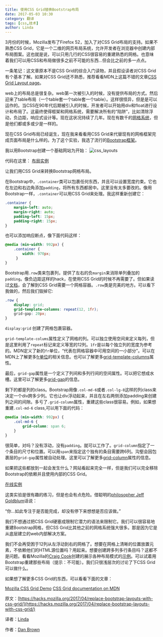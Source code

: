 ```yaml
---
title: 使用CSS Grid替换Bootstrap布局
date: 2017-05-03 10:30
category: 翻译
tags: [css,技术]
author: Linda
---
```


3月份的时候，Mozilla发布了Firefox 52，加入了对CSS Grid布局的支持。如果不熟悉CSS Grid，它是一个二维的网页布局系统，允许开发者在浏览器中创建内部布局图案。这也就是说，可以只用几行的CSS很容易的重建熟悉的网格。也意味着我们可以用CSS和布局做很多之前不可能的东西...但会比之前的多一点点。

一条笔记：这文章原本不是CSS Grid的综合入门读物，并且假设读者对CSS Grid有个基本了解。如果对CSS Grid还不熟悉，推荐看看MDN上这篇不错的文章[CSS Grid Layout page](https://developer.mozilla.org/en-US/docs/Web/CSS/CSS_Grid_Layout)。

<!-- more -->

web上的布局总是很复杂。web第一次被引入的时候，没有提供布局的方式。然后迎来了table布局（一个table套一个table套一个table）。这样很怪异，但是是可以运作的。当CSS在90年代后期被引入的时候，开发者可以开始用div和float进行设计和布局了。这最终使得框架和网格系统，需要解决所有的“陷阱”，比如清除浮动，负边距，响应式设计等。现在这状况持续了几年。现在有数千的[网格系统](https://github.com/search?utf8=%E2%9C%93&q=css+grid&type=)，但是他们都或多或少是一样的。

现在CSS Grid布局已经诞生，现在我来看看用CSS Grid来代替现有的网格框架完成页面布局是什么样的。为了这个实验，我选了流行的[Bootstrap框架](http://getbootstrap.com/)。

我以用Bootstrap创建一个基础网站为开始：
![css_layouts](/images/2017-css-grid/css_layouts.jpg)

代码在这里：
[布局实例](http://codepen.io/slightlyoffbeat/pen/dvEbLV)

让我们用CSS Grid来转换Bootstrap网格布局。

在Bootstrap中，`.container`类可以包裹任何东西，并且可以设置宽度约束。它也在左边和右边角添加`padding`，将所有东西都居中。这里没有太多要改的。像用Bootstrap一样，`.container`可以用CSS Grid来处理。我这样重新创建它：

```css
.container {
    margin-left: auto;
    margin-right: auto;
    padding-left: 15px;
    padding-right: 15px;
}
```

也可以添加响应断点，像下面代码这样：

```css
@media (min-width: 992px) {
    .container {
    	width: 970px;
     }
}
```

Bootstrap用`.row`类来包裹列，提供了左右的负`margin`来消除单列叠加的`padding`。像负边距这样的hack，在使用CSS Grid的时候不再需要了。但如果读过[文档](https://developer.mozilla.org/en-US/docs/Web/CSS/CSS_Grid_Layout/Basic_Concepts_of_Grid_Layout)，会了解到CSS Grid需要一个网格容器。`.row`类是完美的地方。可以看下我做的，然后我们毁掉它:

```css
.row {
    display: grid;
    grid-template-columns: repeat(12, 1fr);
    grid-gap: 20px;
}
```

`display:grid` 创建了网格包裹容器。

`grid-template-colums`属性定义了网格的列。可以独立使用空间来定义每列，但是这里利用了`repeat`标记来定义等宽的12列。`1fr`是以每个独立列的宽度为参考的。MDN定义了新的`fr`单位，“代表在网格容器中可用空间的一小部分”。可以在MDN上了解更多[fr单位](https://developer.mozilla.org/en-US/docs/Web/CSS/CSS_Grid_Layout/Basic_Concepts_of_Grid_Layout#The_fr_Unit)的相关信息。也可以了解更多[grid-template-columns](https://developer.mozilla.org/en-US/docs/Web/CSS/grid-template-columns)属性。

最后，`grid-gap`属性是一个定义了列间和多列行间的空间属性。可以把它想成水槽。这里可以了解更多[grid-gap](https://developer.mozilla.org/en-US/docs/Web/CSS/grid-gap)的信息。

剩下的都是列的class。Bootstrap用像`.col-md-6`或者`.col-lg-8`这样的列class来决定一个div跨多少列。它也让div浮动起来，并且在左右两侧添加padding来创建列之间的间隙。多亏了`.grid-column`属性，重建这些class很容易。例如，如果想重建`.col-md-6` class,可以用下面的代码：

```css
@media (min-width: 992px) {
    .col-md-6 {
    	grid-column: span 6;
    }
}
```

很简单，对吗？没有浮动，没有`padding`。就可以工作了。`grid-column`指定了一个条目的尺寸和位置。可以用`span`来指定这个独有的条目需要跨6列。沟壑会因包裹层的`grid-gap`属性被自动处理。这里可以了解更多[grid-column](https://developer.mozilla.org/en-US/docs/Web/CSS/grid-column)属性的信息。

如果把这些都放到一起会发生什么？网站看起来完全一样，但是我们可以完全移除Bootstrap的依赖并且使用内部的CSS Grid。

[在线实例](http://codepen.io/slightlyoffbeat/pen/NpVGyW)

这类实验是很有趣的练习，但是也会有点危险。借聪明的[philosopher Jeff Goldblum](https://en.wikiquote.org/wiki/Jurassic_Park_(film))话说：

“你...如此专注于是否能完成，却没有停下来想想是否应该做。”

我们不想通过把CSS Grid硬塞成限制它潜力的语法来限制它。我们可以很容易地重建Bootstrap网格，但CSS Grid比其他之前的网格系统强大很多。那是因为它是从底层建立的web内部解决方案。

我们不会再受困于12列从左浮动到右的网格了。想要在网格上清晰的位置放置元素，不依赖他们的HTML源位置吗？用起来。想要创建跨多列多行条目吗？这都不是问题。看看Mozilla的[Craig Cook](https://github.com/craigcook/)创建的展示各种布局模式的[示例](https://www.mozilla.org/en-US/developer/css-grid/)。可以试着用Bootstrap重建那些布局（提示：不可能）。我们只很浅层次的讨论了下CSS Grid可以做什么。  

如果想了解更多CSS Grid的东西，可以看看下面的文章：

[Mozilla CSS Grid Demo](https://www.mozilla.org/en-US/developer/css-grid/)
[CSS Grid documentation on MDN](https://developer.mozilla.org/en-US/docs/Web/CSS/CSS_Grid_Layout)
  
原文：[https://hacks.mozilla.org/2017/04/replace-bootstrap-layouts-with-css-grid/](https://hacks.mozilla.org/2017/04/replace-bootstrap-layouts-with-css-grid/)

译者：[Linda](https://github.com/LindaWhite)

作者：[Dan Brown](https://hacks.mozilla.org/author/dbrownmozilla-com/)

